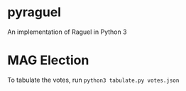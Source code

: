 # pyraguel
An implementation of Raguel in Python 3

# MAG Election #
To tabulate the votes, run `python3 tabulate.py votes.json`
